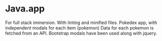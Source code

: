 # Java.app
For full stack immersion.
With linting and minified files.
Pokedex app, with independent modals for each item (pokemon)
Data for each pokemon is fetched from an API.
Bootstrap modals have been used along with jquery.